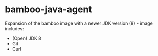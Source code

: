 # bamboo-java-agent
Expansion of the bamboo image with a newer JDK version (8) - image includes:
* (Open) JDK 8
* Git
* Curl
